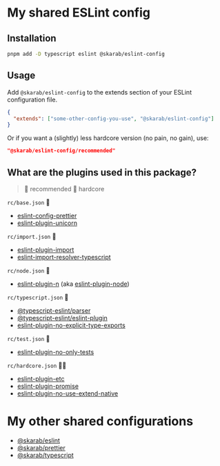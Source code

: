 # My shared ESLint config

## Installation

```bash
pnpm add -D typescript eslint @skarab/eslint-config
```

## Usage

Add `@skarab/eslint-config` to the extends section of your ESLint configuration file.

```json
{
  "extends": ["some-other-config-you-use", "@skarab/eslint-config"]
}
```

Or if you want a (slightly) less hardcore version (no pain, no gain), use:

```json
"@skarab/eslint-config/recommended"
```

## What are the plugins used in this package?

> 🔹 recommended 🔸 hardcore

`rc/base.json` 🔹

- [eslint-config-prettier](https://github.com/prettier/eslint-config-prettier)
- [eslint-plugin-unicorn](https://github.com/sindresorhus/eslint-plugin-unicorn)

`rc/import.json` 🔹

- [eslint-plugin-import](https://github.com/import-js/eslint-plugin-import)
- [eslint-import-resolver-typescript](https://github.com/import-js/eslint-import-resolver-typescript)

`rc/node.json` 🔹

- [eslint-plugin-n](https://github.com/weiran-zsd/eslint-plugin-node) (aka [eslint-plugin-node](https://github.com/mysticatea/eslint-plugin-node))

`rc/typescript.json` 🔹

- [@typescript-eslint/parser](https://github.com/typescript-eslint/typescript-eslint/tree/main/packages/parser)
- [@typescript-eslint/eslint-plugin](https://github.com/typescript-eslint/typescript-eslint/tree/main/packages/eslint-plugin)
- [eslint-plugin-no-explicit-type-exports](https://github.com/intuit/eslint-plugin-no-explicit-type-exports)

`rc/test.json` 🔹

- [eslint-plugin-no-only-tests](https://github.com/levibuzolic/eslint-plugin-no-only-tests)

`rc/hardcore.json` 🔹🔸

- [eslint-plugin-etc](https://github.com/cartant/eslint-plugin-etc)
- [eslint-plugin-promise](https://github.com/xjamundx/eslint-plugin-promise)
- [eslint-plugin-no-use-extend-native](https://github.com/dustinspecker/eslint-plugin-no-use-extend-native)

# My other shared configurations

- [@skarab/eslint](https://github.com/skarab42/eslint-config)
- [@skarab/prettier](https://github.com/skarab42/prettier-config)
- [@skarab/typescript](https://github.com/skarab42/typescript-config)
